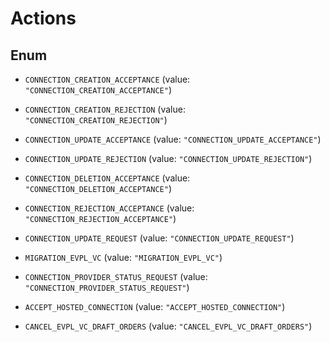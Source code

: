 

# Actions

## Enum


* `CONNECTION_CREATION_ACCEPTANCE` (value: `"CONNECTION_CREATION_ACCEPTANCE"`)

* `CONNECTION_CREATION_REJECTION` (value: `"CONNECTION_CREATION_REJECTION"`)

* `CONNECTION_UPDATE_ACCEPTANCE` (value: `"CONNECTION_UPDATE_ACCEPTANCE"`)

* `CONNECTION_UPDATE_REJECTION` (value: `"CONNECTION_UPDATE_REJECTION"`)

* `CONNECTION_DELETION_ACCEPTANCE` (value: `"CONNECTION_DELETION_ACCEPTANCE"`)

* `CONNECTION_REJECTION_ACCEPTANCE` (value: `"CONNECTION_REJECTION_ACCEPTANCE"`)

* `CONNECTION_UPDATE_REQUEST` (value: `"CONNECTION_UPDATE_REQUEST"`)

* `MIGRATION_EVPL_VC` (value: `"MIGRATION_EVPL_VC"`)

* `CONNECTION_PROVIDER_STATUS_REQUEST` (value: `"CONNECTION_PROVIDER_STATUS_REQUEST"`)

* `ACCEPT_HOSTED_CONNECTION` (value: `"ACCEPT_HOSTED_CONNECTION"`)

* `CANCEL_EVPL_VC_DRAFT_ORDERS` (value: `"CANCEL_EVPL_VC_DRAFT_ORDERS"`)



